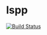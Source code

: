 # lspp
[![Build Status](https://travis-ci.org/BPHays/lspp.svg?branch=master)](https://travis-ci.org/BPHays/lspp)
